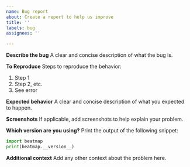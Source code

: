 ```yaml
---
name: Bug report
about: Create a report to help us improve
title: ''
labels: bug
assignees: ''

---
```


**Describe the bug**
A clear and concise description of what the bug is.

**To Reproduce**
Steps to reproduce the behavior:
1. Step 1
2. Step 2, etc.
3. See error

**Expected behavior**
A clear and concise description of what you expected to happen.

**Screenshots**
If applicable, add screenshots to help explain your problem.

**Which version are you using?**
Print the output of the following snippet:
```python
import beatmap
print(beatmap.__version__)
```

**Additional context**
Add any other context about the problem here.
